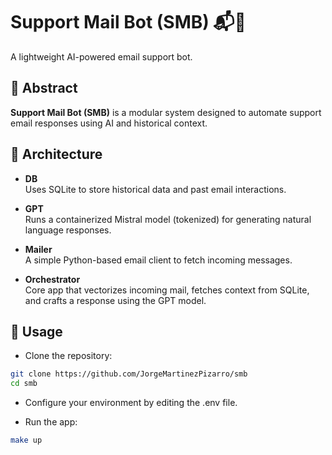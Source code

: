 # Support Mail Bot (SMB) 📬🤖

A lightweight AI-powered email support bot.

## 🔹 Abstract

**Support Mail Bot (SMB)** is a modular system designed to automate support email responses using AI and historical context.

## 🔸 Architecture

- **DB**  
  Uses SQLite to store historical data and past email interactions.

- **GPT**  
  Runs a containerized Mistral model (tokenized) for generating natural language responses.

- **Mailer**  
  A simple Python-based email client to fetch incoming messages.

- **Orchestrator**  
  Core app that vectorizes incoming mail, fetches context from SQLite, and crafts a response using the GPT model.

## 🚀 Usage

- Clone the repository:

```bash
git clone https://github.com/JorgeMartinezPizarro/smb
cd smb
```

- Configure your environment by editing the .env file.

- Run the app:

```bash
make up
```